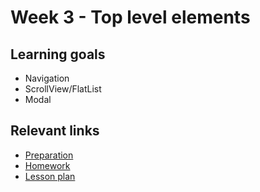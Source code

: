 # Week 3 - Top level elements

## Learning goals
- Navigation
- ScrollView/FlatList
- Modal

## Relevant links
* [Preparation](preparation.md)
* [Homework](homework.md)
* [Lesson plan](lesson-plan.md)